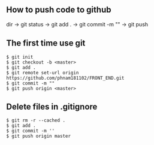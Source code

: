 ## How to push code to github
dir -> git status -> git add . -> git commit -m "" -> git push


## The first time use git
```
$ git init
$ git checkout -b <master>
$ git add .
$ git remote set-url origin https://github.com/phnam181102/FRONT_END.git
$ git commit -m ""
$ git push origin <master>
```

## Delete files in .gitignore

```
$ git rm -r --cached . 
$ git add . 
$ git commit -m '' 
$ git push origin master
```